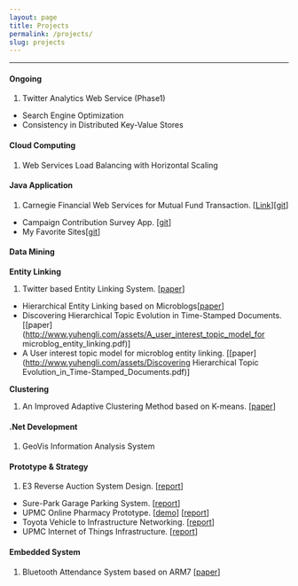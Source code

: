 ```yaml
---
layout: page
title: Projects
permalink: /projects/
slug: projects
---
```

----------


#### Ongoing

1. Twitter Analytics Web Service (Phase1)
* Search Engine Optimization
* Consistency in Distributed Key-Value Stores

#### Cloud Computing
1. Web Services Load Balancing with Horizontal Scaling

#### Java Application
1. Carnegie Financial Web Services for Mutual Fund Transaction. [[Link](http://cfsenvironment.pmymaat6rx.us-west-2.elasticbeanstalk.com/)][[git](https://github.com/yuhengli/CFS.git)]
* Campaign Contribution Survey App. [[git](https://github.com/yuhengli/CampaignContributionApplication.git)]
* My Favorite Sites[[git](https://github.com/yuhengli/MyFavSites.git)]

#### Data Mining

**Entity Linking**

1. Twitter based Entity Linking System. [[paper](https://s3.amazonaws.com/yuhengbucket/papers/HEL.pdf)]
* Hierarchical Entity Linking based on Microblogs[[paper](http://www.yuhengli.com/assets/Hierarchical_Entity_Linking_based_on_Microblogs.pdf)]
* Discovering Hierarchical Topic Evolution in Time-Stamped Documents. [[paper](http://www.yuhengli.com/assets/A_user_interest_topic_model_for microblog_entity_linking.pdf)]
* A User interest topic model for microblog entity linking. [[paper](http://www.yuhengli.com/assets/Discovering Hierarchical Topic Evolution_in_Time-Stamped_Documents.pdf)]

**Clustering**

1. An Improved Adaptive Clustering Method based on K-means. [[paper](http://www.yuhengli.com/assets/Clustering_Research_Based_on_Temporal_and_Spatial_Attributes_of_Data.pdf)]

#### .Net Development
1. GeoVis Information Analysis System

#### Prototype & Strategy
1. E3 Reverse Auction System Design. [[report](https://s3.amazonaws.com/yuhengbucket/tasks/task9.pdf)]
* Sure-Park Garage Parking System. [[report](https://s3.amazonaws.com/yuhengbucket/tasks/task6.pdf)]
* UPMC Online Pharmacy Prototype. [[demo](http://upmcphamarcy.s3-website-us-east-1.amazonaws.com)] [[report](https://s3.amazonaws.com/yuhengbucket/tasks/task3.pdf)]
* Toyota Vehicle to Infrastructure Networking. [[report](https://s3.amazonaws.com/yuhengbucket/tasks/task2.pdf)]
* UPMC Internet of Things Infrastructure. [[report](https://s3.amazonaws.com/yuhengbucket/tasks/task1.pdf)]

#### Embedded System
1. Bluetooth Attendance System based on ARM7 [[paper](http://www.yuhengli.com/assets/Bluetooth_Attendance_System.pdf)]






